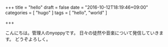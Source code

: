 +++
title = "hello"
draft = false
date = "2016-10-12T18:19:46+09:00"
categories = [ "hugo" ]
tags = [ "hello", "world" ]

+++

こんにちは。管理人のnyoppyです。
日々の徒然や音楽について発信していきます。
どうぞよろしく。
